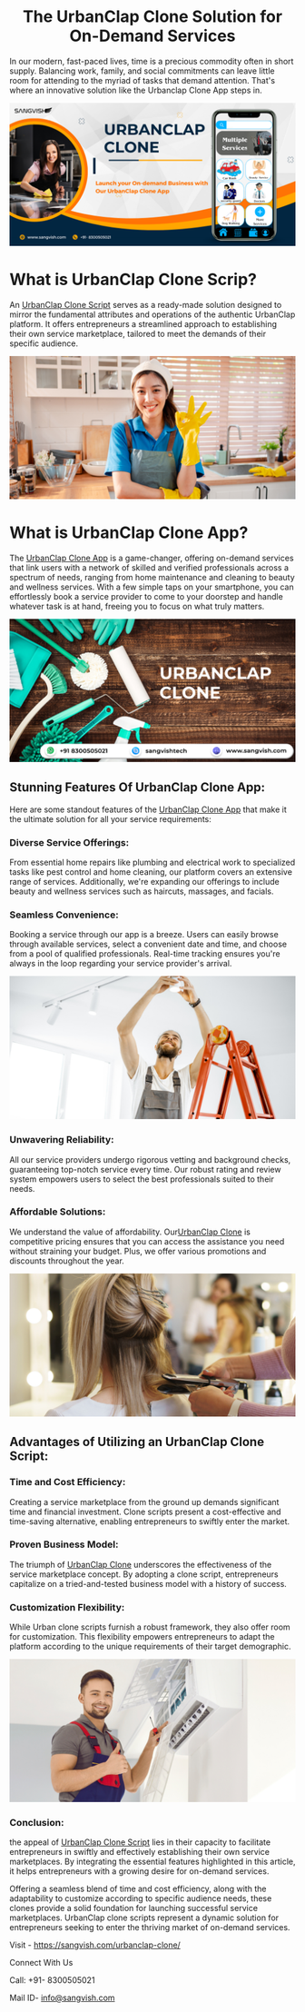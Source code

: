 <h1 align="center">The UrbanClap Clone Solution for On-Demand Services</h1>

In our modern, fast-paced lives, time is a precious commodity often in short supply. Balancing work, family, and social commitments can leave little room for attending to the myriad of tasks that demand attention. That's where an innovative solution like the Urbanclap Clone App steps in.

<div class="Box-sc-g0xbh4-0 iIZCet"><img alt=“urbanclapclone.png" src="https://github.com/sangvishtechnologies/urbanclap-clone/blob/main/images/urbanclap%20clone.png?raw=true" data-hpc="true" class="Box-sc-g0xbh4-0 kzRgrI"></div>

# What is UrbanClap Clone Scrip?
An [UrbanClap Clone Script](https://sangvish.com/urbanclap-clone/) serves as a ready-made solution designed to mirror the fundamental attributes and operations of the authentic UrbanClap platform. It offers entrepreneurs a streamlined approach to establishing their own service marketplace, tailored to meet the demands of their specific audience.

<div class="Box-sc-g0xbh4-0 iIZCet"><img alt=“urbanclapclone.png" src="https://github.com/sangvishtechnologies/urbanclap-clone/blob/main/images/urbanclap%20clone%20(1).png?raw=true" data-hpc="true" class="Box-sc-g0xbh4-0 kzRgrI"></div>

# What is UrbanClap Clone App?
The [UrbanClap Clone App](https://sangvish.com/urbanclap-clone/) is a game-changer, offering on-demand services that link users with a network of skilled and verified professionals across a spectrum of needs, ranging from home maintenance and cleaning to beauty and wellness services. With a few simple taps on your smartphone, you can effortlessly book a service provider to come to your doorstep and handle whatever task is at hand, freeing you to focus on what truly matters.

<div class="Box-sc-g0xbh4-0 iIZCet"><img alt=“urbanclapclone.png" src="https://github.com/sangvishtechnologies/urbanclap-clone/blob/main/images/urbanclap%20clone%20(3).png?raw=true" data-hpc="true" class="Box-sc-g0xbh4-0 kzRgrI"></div>

## Stunning Features Of UrbanClap Clone App:
Here are some standout features of the [UrbanClap Clone App](https://sangvish.com/urbanclap-clone/) that make it the ultimate solution for all your service requirements:
### Diverse Service Offerings: 
From essential home repairs like plumbing and electrical work to specialized tasks like pest control and home cleaning, our platform covers an extensive range of services. Additionally, we're expanding our offerings to include beauty and wellness services such as haircuts, massages, and facials.
### Seamless Convenience:
 Booking a service through our app is a breeze. Users can easily browse through available services, select a convenient date and time, and choose from a pool of qualified professionals. Real-time tracking ensures you're always in the loop regarding your service provider's arrival.

<div class="Box-sc-g0xbh4-0 iIZCet"><img alt=“urbanclapclone.png" src="https://github.com/sangvishtechnologies/urbanclap-clone/blob/main/images/urbanclap%20clone(4).png?raw=true" data-hpc="true" class="Box-sc-g0xbh4-0 kzRgrI"></div>

### Unwavering Reliability: 
All our service providers undergo rigorous vetting and background checks, guaranteeing top-notch service every time. Our robust rating and review system empowers users to select the best professionals suited to their needs.
### Affordable Solutions: 
We understand the value of affordability. Our[UrbanClap Clone](https://sangvish.com/urbanclap-clone/) is competitive pricing ensures that you can access the assistance you need without straining your budget. Plus, we offer various promotions and discounts throughout the year.

<div class="Box-sc-g0xbh4-0 iIZCet"><img alt=“urbanclapclone.png" src="https://github.com/sangvishtechnologies/urbanclap-clone/blob/main/images/urbanclap%20clone(6).png?raw=true" data-hpc="true" class="Box-sc-g0xbh4-0 kzRgrI"></div>

## Advantages of Utilizing an UrbanClap Clone Script:
### Time and Cost Efficiency:
Creating a service marketplace from the ground up demands significant time and financial investment. Clone scripts present a cost-effective and time-saving alternative, enabling entrepreneurs to swiftly enter the market.
### Proven Business Model:
The triumph of [UrbanClap Clone](https://sangvish.com/urbanclap-clone/) underscores the effectiveness of the service marketplace concept. By adopting a clone script, entrepreneurs capitalize on a tried-and-tested business model with a history of success.
### Customization Flexibility:
While Urban clone scripts furnish a robust framework, they also offer room for customization. This flexibility empowers entrepreneurs to adapt the platform according to the unique requirements of their target demographic.


<div class="Box-sc-g0xbh4-0 iIZCet"><img alt=“urbanclapclone.png" src="https://github.com/sangvishtechnologies/urbanclap-clone/blob/main/images/urbanclap-clone(5).png?raw=true" data-hpc="true" class="Box-sc-g0xbh4-0 kzRgrI"></div>

### Conclusion:
the appeal of [UrbanClap Clone Script](https://sangvish.com/urbanclap-clone/) lies in their capacity to facilitate entrepreneurs in swiftly and effectively establishing their own service marketplaces. By integrating the essential features highlighted in this article, it helps entrepreneurs with a growing desire for on-demand services. 

Offering a seamless blend of time and cost efficiency, along with the adaptability to customize according to specific audience needs, these clones provide a solid foundation for launching successful service marketplaces. UrbanClap clone scripts represent a dynamic solution for entrepreneurs seeking to enter the thriving market of on-demand services. 

Visit - https://sangvish.com/urbanclap-clone/

Connect With Us

Call: +91- 8300505021

Mail ID-  [info@sangvish.com](mailto:info@sangvish.com)
